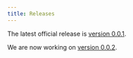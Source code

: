 ```yaml
---
title: Releases
---
```


The latest official release is [version 0.0.1](/docs/releases/v-0.0.1).

We are now working on [version 0.0.2](/docs/releases/v-0.0.2).
